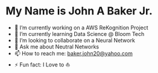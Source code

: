 # My Name is John A Baker Jr. 

<!--
**BakerJr1904/BakerJr1904** is a ✨ _special_ ✨ repository because its `README.md` (this file) appears on your GitHub profile.
-->

- 🔭 I’m currently working on a AWS ReKognition Project
- 🌱 I’m currently learning Data Science @ Bloom Tech
- 👯 I’m looking to collaborate on a Neural Network 
- 💬 Ask me about Neutral Networks
- 📫 How to reach me: baker.john20@yahoo.com
- ⚡ Fun fact: I Love to ⛵️ 

